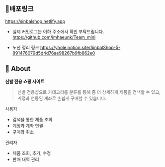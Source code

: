 ## 🎈배포링크

https://sinbalshop.netlify.app

+ 실제 커밋로그는 이하 주소에서 확인 부탁드립니다.
https://github.com/imhaeunk/Team_mini

+ 노션 정리 링크
https://yhole.notion.site/SinbalShop-5-891476079d5d4d76ae98267b9fb862e0

## 🧐 About <a name = "about"></a>

__신발 전용 쇼핑 사이트__

> 신발 전용샵으로 카테고리를 분류를 통해 좀 더 상세하게 제품을 검색할 수 있고, 
> 계정과 연동된 계좌로 손쉽게 구매할 수 있습니다.


사용자
- 검색을 통한 제품 조회
- 계정과 계좌 연결
- 구매와 취소

관리자
- 제품 조회, 추가, 수정
- 판매 내역 관리
